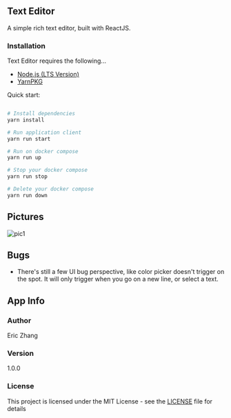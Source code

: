 ## Text Editor

A simple rich text editor, built with ReactJS.

### Installation

Text Editor requires the following...

- [Node.js (LTS Version)](http://nodejs.org/)
- [YarnPKG](https://yarnpkg.com/lang/en/docs/install/#windows-stable)

Quick start:

```bash

# Install dependencies
yarn install

# Run application client
yarn run start

# Run on docker compose
yarn run up

# Stop your docker compose
yarn run stop

# Delete your docker compose
yarn run down

```

## Pictures

![pic1](https://i.imgur.com/CNNlLWM.png)

## Bugs

- There's still a few UI bug perspective, like color picker doesn't trigger on the spot. It will only trigger when you go on a new line, or select a text.

## App Info

### Author

Eric Zhang

### Version

1.0.0

### License

This project is licensed under the MIT License - see the [LICENSE](LICENSE) file for details
